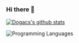 ### Hi there 👋

[![Dogacs's github stats](https://github-readme-stats.vercel.app/api?username=dogac00)](https://github.com/dogac00/github-readme-stats)

![Programming Languages](https://github-readme-stats.vercel.app/api/top-langs/?username=dogac00&layout=compact&langs_count=10&hide=html,css)
